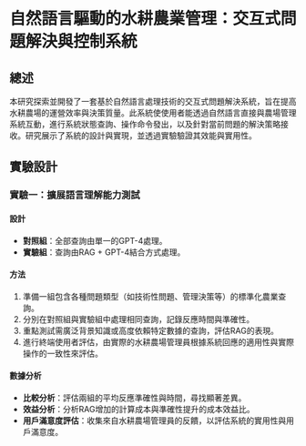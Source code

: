 # 自然語言驅動的水耕農業管理：交互式問題解決與控制系統

## 總述

本研究探索並開發了一套基於自然語言處理技術的交互式問題解決系統，旨在提高水耕農場的運營效率與決策質量。此系統使使用者能透過自然語言直接與農場管理系統互動，進行系統狀態查詢、操作命令發出，以及針對當前問題的解決策略接收。研究展示了系統的設計與實現，並透過實驗驗證其效能與實用性。

## 實驗設計

### 實驗一：擴展語言理解能力測試

#### 設計

- **對照組**：全部查詢由單一的GPT-4處理。
- **實驗組**：查詢由RAG + GPT-4結合方式處理。

#### 方法

1. 準備一組包含各種問題類型（如技術性問題、管理決策等）的標準化農業查詢。
2. 分別在對照組與實驗組中處理相同查詢，記錄反應時間與準確性。
3. 重點測試需廣泛背景知識或高度依賴特定數據的查詢，評估RAG的表現。
4. 進行終端使用者評估，由實際的水耕農場管理員根據系統回應的適用性與實際操作的一致性來評估。

#### 數據分析

- **比較分析**：評估兩組的平均反應準確性與時間，尋找顯著差異。
- **效益分析**：分析RAG增加的計算成本與準確性提升的成本效益比。
- **用戶滿意度評估**：收集來自水耕農場管理員的反饋，以評估系統的實用性與用戶滿意度。
